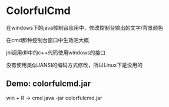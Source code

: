 # ColorfulCmd
在windows下的java控制台应用中，修改控制台输出的文字/背景颜色

在cmd那种控制台窗口中生效吧大概

jni调用dll中的c++代码使用windows的接口

没有使用类似JANSI的编码方式修改，所以Linux下是没用的

## Demo: colorfulcmd.jar
win + R -> cmd
java -jar colorfulcmd.jar
